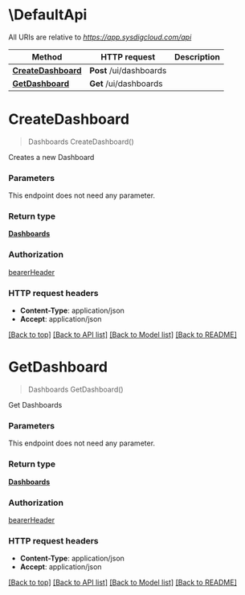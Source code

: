 # \DefaultApi

All URIs are relative to *https://app.sysdigcloud.com/api*

Method | HTTP request | Description
------------- | ------------- | -------------
[**CreateDashboard**](DefaultApi.md#CreateDashboard) | **Post** /ui/dashboards | 
[**GetDashboard**](DefaultApi.md#GetDashboard) | **Get** /ui/dashboards | 


# **CreateDashboard**
> Dashboards CreateDashboard()



Creates a new Dashboard


### Parameters
This endpoint does not need any parameter.

### Return type

[**Dashboards**](Dashboards.md)

### Authorization

[bearerHeader](../README.md#bearerHeader)

### HTTP request headers

 - **Content-Type**: application/json
 - **Accept**: application/json

[[Back to top]](#) [[Back to API list]](../README.md#documentation-for-api-endpoints) [[Back to Model list]](../README.md#documentation-for-models) [[Back to README]](../README.md)

# **GetDashboard**
> Dashboards GetDashboard()



Get Dashboards


### Parameters
This endpoint does not need any parameter.

### Return type

[**Dashboards**](Dashboards.md)

### Authorization

[bearerHeader](../README.md#bearerHeader)

### HTTP request headers

 - **Content-Type**: application/json
 - **Accept**: application/json

[[Back to top]](#) [[Back to API list]](../README.md#documentation-for-api-endpoints) [[Back to Model list]](../README.md#documentation-for-models) [[Back to README]](../README.md)


